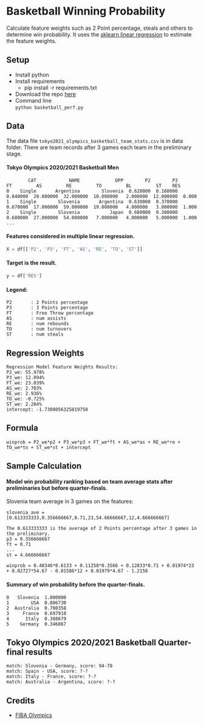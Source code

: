 # Basketball Winning Probability
Calculate feature weights such as 2 Point percentage, steals and others to determine win probability. It uses the [sklearn linear regression](https://scikit-learn.org/stable/modules/generated/sklearn.linear_model.Ridge.html) to estimate the feature weights.

## Setup
* Install python
* Install requirements  
  * pip install -r requirements.txt
* Download the repo [here](https://github.com/fsmosca/Basketball-Winning-Probability/archive/refs/heads/main.zip)
* Command line  
  `python basketball_perf.py`
  
## Data
The data file `tokyo2021_olympics_basketball_team_stats.csv` is in data folder. There are team records after 3 games each team in the preliminary stage.

#### Tokyo Olympics 2020/2021 Basketball Men
```
        CAT            NAME             OPP        P2        P3        FT         AS         RE         TO         BL         ST    RES
0    Single       Argentina        Slovenia  0.620000  0.160000  0.840000  20.000000  32.000000  10.000000   2.000000  12.000000  0.000
1    Single        Slovenia       Argentina  0.630000  0.370000  0.670000  17.000000  59.000000  19.000000   4.000000   3.000000  1.000
2    Single        Slovenia           Japan  0.680000  0.380000  0.680000  27.000000  54.000000   7.000000   4.000000   5.000000  1.000
...
```

#### Features considered in multiple linear regression.
```python
X = df[['P2', 'P3', 'FT', 'AS', 'RE', 'TO', 'ST']]
```

#### Target is the result.
```python
y = df['RES']
```

#### Legend:
```
P2       : 2 Points percentage
P3       : 3 Points percentage
FT       : Free Throw percentage
AS       : num assists
RE       : num rebounds
TO       : num turnovers
ST       : num steals
```

## Regression Weights
```
Regression Model Feature Weights Results:
P2_we: 55.978%
P3_we: 12.094%
FT_we: 23.039%
AS_we: 2.703%
RE_we: 2.936%
TO_we: -0.725%
ST_we: 2.284%
intercept: -1.7308056325819758
```

## Formula
```
winprob = P2_we*p2 + P3_we*p3 + FT_we*ft + AS_we*as + RE_we*re + TO_we*to + ST_we*st + intercept
```

## Sample Calculation

#### Model win probability ranking based on team average stats after preliminaries but before quarter-finals.
Slovenia team average in 3 games on the features:
```
slovenia_ave = [0.613333333,0.356666667,0.71,23,54.66666667,12,4.666666667]

The 0.613333333 is the average of 2 Points percentage after 3 games in the preliminary.
p3 = 0.356666667
ft = 0.71
...
st = 4.666666667
```

```
winprob = 0.48346*0.6133 + 0.11258*0.3566 + 0.12833*0.71 + 0.01974*23 + 0.02727*54.67 - 0.01586*12 + 0.01979*4.67 - 1.2158
```

#### Summary of win probability before the quarter-finals.
```
0   Slovenia  1.000000
1        USA  0.806730
2  Australia  0.700358
3     France  0.697910
4      Italy  0.388679
5    Germany  0.346867
```

## Tokyo Olympics 2020/2021 Basketball Quarter-final results
```
match: Slovenia - Germany, score: 94-70
match: Spain - USA, score: ?-?
match: Italy - France, score: ?-?
match: Australia - Argentina, score: ?-?
```

## Credits
* [FIBA Olympics](http://www.fiba.basketball/olympics/men/2020)
